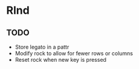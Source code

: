 Rlnd
====

TODO
----

* Store legato in a pattr
* Modify rock to allow for fewer rows or columns
* Reset rock when new key is pressed
